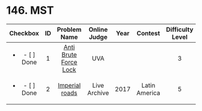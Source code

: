 # 146. MST


| Checkbox | ID | Problem Name|Online Judge|Year|Contest|Difficulty Level|
|:---:|:---:|:---:|:---:|:---:|:---:|:---:|
|<ul><li>- [ ] Done</li></ul>|1|[Anti Brute Force Lock](https://uva.onlinejudge.org/index.php?option=onlinejudge&page=show_problem&problem=3676)|UVA|||3|
|<ul><li>- [ ] Done</li></ul>|2|[Imperial roads](https://icpcarchive.ecs.baylor.edu/index.php?option=onlinejudge&page=show_problem&problem=6218)|Live Archive|2017|Latin America|5|
